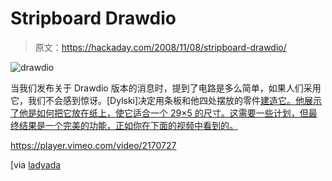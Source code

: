 # Stripboard Drawdio

> 原文：<https://hackaday.com/2008/11/08/stripboard-drawdio/>

![drawdio](img/072616011cafa6495146577ff926d454.png "drawdio")

当我们发布关于 Drawdio 版本的消息时，提到了电路是多么简单，如果人们采用它，我们不会感到惊讶。[Dylski]决定用条板和他四处摆放的零件[建造它。他展示了他是如何把它放在纸上，使它适合一个 29×5 的尺寸。这需要一些计划，但最终结果是一个完美的功能，正如你在下面的视频中看到的。](http://www.banarse.plus.com/drawdio/ "2 n e 1")

<https://player.vimeo.com/video/2170727>

</div> <p>[via <a href="http://www.ladyada.net/rant/2008/11/diy-drawdio/" target="_blank"> ladyada </a></p> </body> </html>